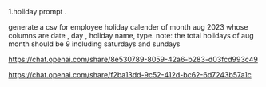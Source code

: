 1.holiday prompt .

generate a csv for employee holiday calender of month aug 2023  whose columns are date , day , holiday name, type.
note: the total holidays of aug month should be 9 including saturdays and sundays


https://chat.openai.com/share/8e530789-8059-42a6-b283-d03fcd993c49






https://chat.openai.com/share/f2ba13dd-9c52-412d-bc62-6d7243b57a1c
